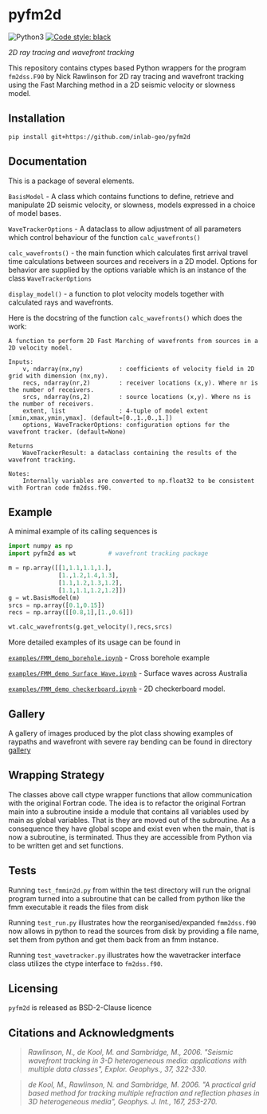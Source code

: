 # pyfm2d

![Python3](https://img.shields.io/badge/python-3.x-brightgreen.svg)
<a href="https://github.com/psf/black"><img alt="Code style: black" src="https://img.shields.io/badge/code%20style-black-000000.svg"></a>

_2D ray tracing and wavefront tracking_


This repository contains ctypes based Python wrappers for the program `fm2dss.F90` by Nick Rawlinson for 2D ray tracing and wavefront tracking using the Fast Marching method in a 2D seismic velocity or slowness model.


## Installation

```
pip install git+https://github.com/inlab-geo/pyfm2d
```
## Documentation

This is a package of several elements.

`BasisModel` - A class which contains functions to define, retrieve and manipulate 2D seismic velocity, or slowness, models expressed in a choice of model bases.

`WaveTrackerOptions` - A dataclass to allow adjustment of all parameters which control behaviour of the function `calc_wavefronts()`

`calc_wavefronts()` - the main function which calculates first arrival travel time calculations between sources and receivers in a 2D model. Options for behavior are supplied by the options variable which is an instance of the class `WaveTrackerOptions`

`display_model()` - a function to plot velocity models together with calculated rays and wavefronts. 

Here is the docstring of the function `calc_wavefronts()` which does the work:

 	A function to perform 2D Fast Marching of wavefronts from sources in a 2D velocity model.

    Inputs:
        v, ndarray(nx,ny)          : coefficients of velocity field in 2D grid with dimension (nx,ny).
        recs, ndarray(nr,2)        : receiver locations (x,y). Where nr is the number of receivers.
        srcs, ndarray(ns,2)        : source locations (x,y). Where ns is the number of receivers.
        extent, list               : 4-tuple of model extent [xmin,xmax,ymin,ymax]. (default=[0.,1.,0.,1.])
        options, WaveTrackerOptions: configuration options for the wavefront tracker. (default=None)

    Returns
        WaveTrackerResult: a dataclass containing the results of the wavefront tracking.

    Notes:
        Internally variables are converted to np.float32 to be consistent with Fortran code fm2dss.f90.

## Example
A minimal example of its calling sequences is

```python
import numpy as np
import pyfm2d as wt         # wavefront tracking package

m = np.array([[1,1.1,1.1,1.],
              [1.,1.2,1.4,1.3],
              [1.1,1.2,1.3,1.2],
              [1.1,1.1,1.2,1.2]])
g = wt.BasisModel(m)
srcs = np.array([0.1,0.15])
recs = np.array([[0.8,1],[1.,0.6]])

wt.calc_wavefronts(g.get_velocity(),recs,srcs)

```
More detailed examples of its usage can be found in

[`examples/FMM_demo_borehole.ipynb`](./examples/FMM_demo_borehole.ipynb) - Cross borehole example

[`examples/FMM_demo Surface Wave.ipynb`](./examples/FMM_demo%20Surface%20Wave.ipynb) - Surface waves across Australia

[`examples/FMM_demo checkerboard.ipynb`](./examples/FMM_demo%20checkerboard.ipynb) - 2D checkerboard model.

## Gallery

A gallery of images produced by the plot class showing examples of raypaths and wavefront with severe ray bending can be found in directory [gallery](./gallery)

## Wrapping Strategy

The classes above call ctype wrapper functions that allow communication with the original Fortran code.
The idea is to refactor the original Fortran main into a subroutine inside a module that contains all
variables used by main as global variables. That is they are moved out of the subroutine.
As a consequence they have global scope and exist even when the main, that
is now a subroutine, is terminated. Thus they are accessible from Python via to be written
get and set functions.

## Tests

Running `test_fmmin2d.py` from within the test directory will run the orignal program
turned into a subroutine that can be called from python like the fmm executable it reads
the files from disk

Running `test_run.py` illustrates how the reorganised/expanded `fmm2dss.f90` now
allows in python to read the sources from disk by providing a file name, set them
from python and get them back from an fmm instance.

Running `test_wavetracker.py` illustrates how the wavetracker interface class utilizes the ctype interface to `fm2dss.f90`.

## Licensing
`pyfm2d` is released as BSD-2-Clause licence

## Citations and Acknowledgments

> *Rawlinson, N., de Kool, M. and Sambridge, M., 2006. "Seismic wavefront tracking in 3-D heterogeneous media: applications with multiple data classes", Explor. Geophys., 37, 322-330.*

> *de Kool, M., Rawlinson, N. and Sambridge, M. 2006. "A practical grid based method for tracking multiple refraction and reflection phases in 3D heterogeneous media", Geophys. J. Int., 167, 253-270.*
